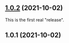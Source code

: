 ## [1.0.2](https://pixel-fan.github.io/CollegeManagementWebApp) (2021-10-02)

This is the first real "release". 

## 1.0.1 (2021-10-02)
